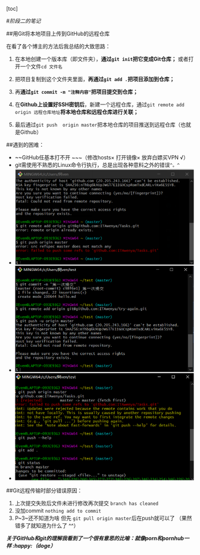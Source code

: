 [toc]





#*阶段二的笔记*

##用Git将本地项目上传到GitHub的远程仓库

  在看了各个博主的方法后我总结的大致思路：

1. 在本地创建一个版本库（即文件夹），**通过`git init`把它变成Git仓库；** 或者打开一个文件`cd 文件名`

2) 把项目复制到这个文件夹里面，**再通过`git add .`把项目添加到仓库；**

3. 再**通过`git commit -m "注释内容"`把项目提交到仓库；**

4. 在**Github上设置好SSH密钥后**，新建一个远程仓库，通过`git remote add origin 远程仓库地址`**将本地仓库和远程仓库进行关联；**

5. 最后通过`git push  origin master`把本地仓库的项目推送到远程仓库（也就是Github）



##遇到的困难：

+ ~~GitHub任基本打不开 ~~~（修改hosts× 打开镜像× 放弃白嫖买VPN √）
+ git需使用不熟悉的Linux命令行执行，总是出现各种意料之外的错误`^。^`
+ ![错误1.png](https://github.com/ITAwenya/Tasks/blob/main/%E9%94%99%E8%AF%AF1.png?raw=true)
+ ![错误2.png](https://github.com/ITAwenya/Tasks/blob/main/%E9%94%99%E8%AF%AF2.png?raw=true)
+ ![错误3.png](https://github.com/ITAwenya/Tasks/blob/main/%E9%94%99%E8%AF%AF3.png?raw=true)



##Git远程传输时部分错误原因： 

1. 上次提交失败后文件未进行修改再次提交  `branch has cleaned`
2. 没加commit `nothing add to commit`
3. P~3~还不知道为啥 但先 `git pull origin master`后在push就可以了 （果然错多了就知道为什么了 ^^）



​     ***关于GitHub和git的理解我看到了一个很有意思的比喻：就像porn和pornhub一样  :happy:（doge）***

